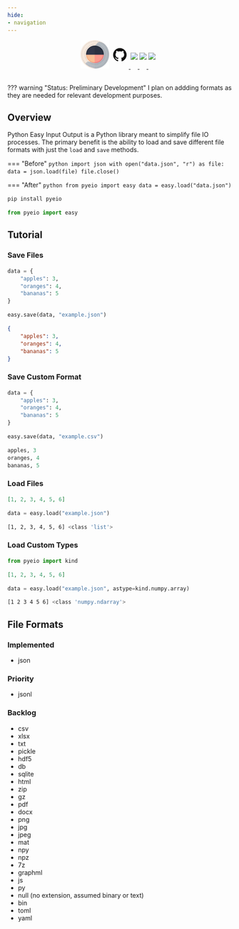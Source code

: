 ```yaml
---
hide:
- navigation
---
```


<style>
.md-typeset h1 {display: none;}
</style>


<div align="center">
<img src="assets/pyeio-large.png" width=64 style="position: relative; left: -8px;">
<a href="https://github.com/harttraveller/pyeio" target="_blank">
<img src="assets/github.png" width=32 style="position: relative; left: -4px; top: -15px;">
</a>
<a href="https://github.com/harttraveller/pyeio/blob/main/LICENSE" target="_blank">
<img src="https://img.shields.io/badge/license-MIT-blue" height=20 style="position: relative; top: -20px;">
</a>
<a href="https://www.python.org/downloads" target="_blank">
<img src="https://img.shields.io/badge/python-3.10-blue" height=20 style="position: relative; top: -20px;">
</a>
<a href="https://github.com/psf/black" target="_blank">
<img src="https://img.shields.io/badge/code%20style-black-black" height=20 style="position: relative; top: -20px;">
</a>
</div>

<br>

??? warning "Status: Preliminary Development"
    I plan on addding formats as they are needed for relevant development purposes.

## Overview

Python Easy Input Output is a Python library meant to simplify file IO processes. The primary benefit is the ability to load and save different file formats with just the `load` and `save` methods.

=== "Before"
    ```python
    import json
    with open("data.json", "r") as file:
        data = json.load(file)
    file.close()
    ```

=== "After"
    ```python
    from pyeio import easy
    data = easy.load("data.json")
    ```

```bash title="Installation"
pip install pyeio
```

```python title="Import"
from pyeio import easy
```

## Tutorial

### Save Files

```python title="Input Dictionary"
data = {
    "apples": 3,
    "oranges": 4,
    "bananas": 5
}
```

```python title="Python Code"
easy.save(data, "example.json")
```

```json title="Output JSON File"
{
    "apples": 3,
    "oranges": 4,
    "bananas": 5
}
```

### Save Custom Format

```python title="Input Dictionary"
data = {
    "apples": 3,
    "oranges": 4,
    "bananas": 5
}
```

```python title="Python Code"
easy.save(data, "example.csv")
```

```python title="Output CSV File"
apples, 3
oranges, 4
bananas, 5
```

### Load Files

```json title="Input JSON File"
[1, 2, 3, 4, 5, 6]
```

```python title="Python Code"
data = easy.load("example.json")
```

```bash title="Data & Type"
[1, 2, 3, 4, 5, 6] <class 'list'>
```


### Load Custom Types

```python title="Additional Import"
from pyeio import kind
```

```json title="Input JSON File"
[1, 2, 3, 4, 5, 6]
```

```python title="Python Code"
data = easy.load("example.json", astype=kind.numpy.array)
```

```bash title="Data & Type"
[1 2 3 4 5 6] <class 'numpy.ndarray'>
```

## File Formats
### Implemented
- json

### Priority
- jsonl


### Backlog
- csv
- xlsx
- txt
- pickle
- hdf5
- db
- sqlite
- html
- zip
- gz
- pdf
- docx
- png
- jpg
- jpeg
- mat
- npy
- npz
- 7z
- graphml
- js
- py
- null (no extension, assumed binary or text)
- bin
- toml
- yaml
